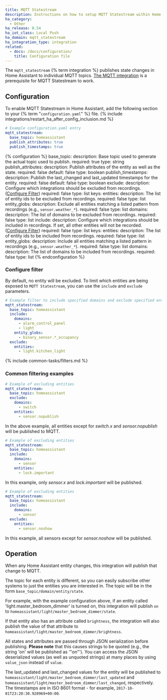 ```yaml
---
title: MQTT Statestream
description: Instructions on how to setup MQTT Statestream within Home Assistant.
ha_category:
  - Other
ha_release: 0.54
ha_iot_class: Local Push
ha_domain: mqtt_statestream
ha_integration_type: integration
related:
  - docs: /docs/configuration/
    title: Configuration file
---
```


The `mqtt_statestream` {% term integration %} publishes state changes in Home Assistant to individual MQTT topics. [The MQTT integration](/integrations/mqtt/) is a prerequisite for MQTT Statestream to work.

## Configuration

To enable MQTT Statestream in Home Assistant, add the following section to your {% term "`configuration.yaml`" %} file.
{% include integrations/restart_ha_after_config_inclusion.md %}

```yaml
# Example configuration.yaml entry
mqtt_statestream:
  base_topic: homeassistant
  publish_attributes: true
  publish_timestamps: true
```

{% configuration %}
base_topic:
  description: Base topic used to generate the actual topic used to publish.
  required: true
  type: string
publish_attributes:
  description: Publish attributes of the entity as well as the state.
  required: false
  default: false
  type: boolean
publish_timestamps:
  description: Publish the last_changed and last_updated timestamps for the entity.
  required: false
  default: false
  type: boolean
exclude:
  description: Configure which integrations should be excluded from recordings. ([Configure Filter](#configure-filter))
  required: false
  type: list
  keys:
    entities:
      description: The list of entity ids to be excluded from recordings.
      required: false
      type: list
    entity_globs:
      description: Exclude all entities matching a listed pattern from recordings (e.g., `sensor.weather_*`).
      required: false
      type: list
    domains:
      description: The list of domains to be excluded from recordings.
      required: false
      type: list
include:
  description: Configure which integrations should be included in recordings. If set, all other entities will not be recorded. ([Configure Filter](#configure-filter))
  required: false
  type: list
  keys:
    entities:
      description: The list of entity ids to be included from recordings.
      required: false
      type: list
    entity_globs:
      description: Include all entities matching a listed pattern in recordings (e.g., `sensor.weather_*`).
      required: false
      type: list
    domains:
      description: The list of domains to be included from recordings.
      required: false
      type: list
{% endconfiguration %}

### Configure filter

By default, no entity will be excluded. To limit which entities are being exposed to `MQTT Statestream`, you can use the `include` and `exclude` parameters.

```yaml
# Example filter to include specified domains and exclude specified entities
mqtt_statestream:
  base_topic: homeassistant
  include:
    domains:
      - alarm_control_panel
      - light
    entity_globs:
      - binary_sensor.*_occupancy
  exclude:
    entities:
      - light.kitchen_light
```

{% include common-tasks/filters.md %}

### Common filtering examples

```yaml
# Example of excluding entities
mqtt_statestream:
  base_topic: homeassistant
  exclude:
    domains:
      - switch
    entities:
      - sensor.nopublish
```

In the above example, all entities except for *switch.x* and *sensor.nopublish* will be published to MQTT.

```yaml
# Example of excluding entities
mqtt_statestream:
  base_topic: homeassistant
  include:
    domains:
      - sensor
    entities:
      - lock.important
```

In this example, only *sensor.x* and *lock.important* will be published.

```yaml
# Example of excluding entities
mqtt_statestream:
  base_topic: homeassistant
  include:
    domains:
      - sensor
  exclude:
    entities:
      - sensor.noshow
```

In this example, all sensors except for *sensor.noshow* will be published.

## Operation

When any Home Assistant entity changes, this integration will publish that change to MQTT.

The topic for each entity is different, so you can easily subscribe other systems to just the entities you are interested in.
The topic will be in the form `base_topic/domain/entity/state`.

For example, with the example configuration above, if an entity called 'light.master_bedroom_dimmer' is turned on, this integration will publish `on` to `homeassistant/light/master_bedroom_dimmer/state`.

If that entity also has an attribute called `brightness`, the integration will also publish the value of that attribute to `homeassistant/light/master_bedroom_dimmer/brightness`.

All states and attributes are passed through JSON serialization before publishing. **Please note** that this causes strings to be quoted (e.g., the string 'on' will be published as '"on"'). You can access the JSON deserialized values (as well as unquoted strings) at many places by using `value_json` instead of `value`.

The last_updated and last_changed values for the entity will be published to `homeassistant/light/master_bedroom_dimmer/last_updated` and `homeassistant/light/master_bedroom_dimmer/last_changed`, respectively. The timestamps are in ISO 8601 format - for example, `2017-10-01T23:20:30.920969+00:00`.
